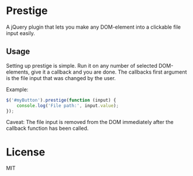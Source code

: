 Prestige
========
A jQuery plugin that lets you make any DOM-element into a clickable file input easily.


Usage
-----
Setting up prestige is simple. Run it on any number of selected DOM-elements, give it a callback and you are done.
The callbacks first argument is the file input that was changed by the user.

Example:
``` javascript
$('#myButton').prestige(function (input) {
    console.log('File path:', input.value);
});
```

Caveat: The file input is removed from the DOM immediately after the callback function has been called.


License
=======
MIT
